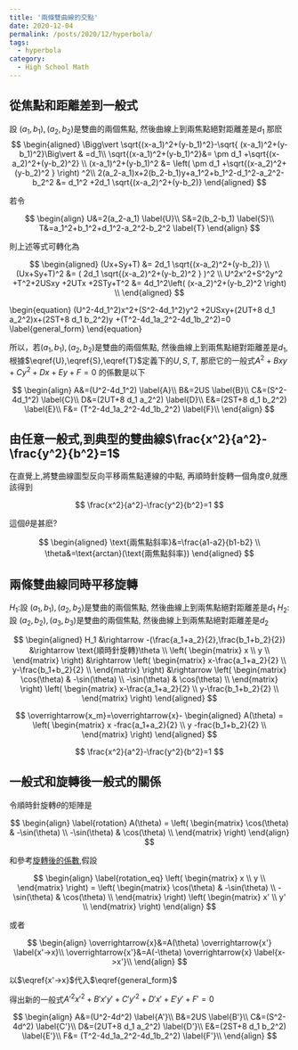 ```yaml
---
title: '兩條雙曲線的交點'
date: 2020-12-04
permalink: /posts/2020/12/hyperbola/
tags:
  - hyperbola
category:
  - High School Math
---
```



## 從焦點和距離差到一般式
設 $(a_1,b_1), (a_2,b_2)$是雙曲的兩個焦點, 然後曲線上到兩焦點絕對距離差是$d_1$
那麽
$$
\begin{aligned}
\Bigg\vert \sqrt{(x-a_1)^2+(y-b_1)^2}-\sqrt{ (x-a_1)^2+(y-b_1)^2}\Big\vert & =d_1\\
\sqrt{(x-a_1)^2+(y-b_1)^2}&= \pm d_1 +\sqrt{(x-a_2)^2+(y-b_2)^2} \\
(x-a_1)^2+(y-b_1)^2 &= \left( \pm d_1 +\sqrt{(x-a_2)^2+(y-b_2)^2 } \right) ^2\\
2(a_2-a_1)x+2(b_2-b_1)y+a_1^2+b_1^2-d_1^2-a_2^2-b_2^2 &= d_1^2 +2d_1 \sqrt{(x-a_2)^2+(y-b_2)}
\end{aligned}
$$

若令

$$
\begin{align}
U&=2(a_2-a_1) \label{U}\\
S&=2(b_2-b_1) \label{S}\\
T&=a_1^2+b_1^2+d_1^2-a_2^2-b_2^2 \label{T}
\end{align}
$$

則上述等式可轉化為

$$
\begin{aligned}
(Ux+Sy+T) &= 2d_1 \sqrt{(x-a_2)^2+(y-b_2)} \\
(Ux+Sy+T)^2 &= ( 2d_1 \sqrt{(x-a_2)^2+(y-b_2)^2  } )^2 \\
U^2x^2+S^2y^2 +T^2+2USxy +2UTx +2STy+T^2 &= 4d_1^2\left( (x-a_2)^2+(y-b_2)^2 \right) \\
\end{aligned}
$$

\begin{equation}
(U^2-4d_1^2)x^2+(S^2-4d_1^2)y^2 +2USxy+(2UT+8 d_1 a_2^2)x+(2ST+8 d_1 b_2^2)y +(T^2-4d_1a_2^2-4d_1b_2^2)=0 \label{general_form}
\end{equation}

所以，若$(a_1,b_1), (a_2,b_2)$是雙曲的兩個焦點, 然後曲線上到兩焦點絕對距離差是$d_1$,根據$\eqref{U},\eqref{S},\eqref{T}$定義下的$U,S,T$,
那麽它的一般式$A^2+Bxy+Cy^2+Dx+Ey+F=0$ 的係數是以下

$$
\begin{align}
A&=(U^2-4d_1^2) \label{A}\\
B&=2US \label{B}\\
C&=(S^2-4d_1^2)  \label{C}\\
D&=(2UT+8 d_1 a_2^2)  \label{D}\\
E&=(2ST+8 d_1 b_2^2) \label{E}\\
F&= (T^2-4d_1a_2^2-4d_1b_2^2) \label{F}\\
\end{align}
$$

## 由任意一般式,到典型的雙曲線$\frac{x^2}{a^2}-\frac{y^2}{b^2}=1$

在直覺上,將雙曲線圖型反向平移兩焦點連線的中點, 再順時針旋轉一個角度$\theta$,就應該得到

$$
\frac{x^2}{a^2}-\frac{y^2}{b^2}=1
$$

這個$\theta$是甚麽?

$$
\begin{aligned}
\text{兩焦點斜率}&=\frac{a1-a2}{b1-b2} \\
\theta&=\text{arctan}(\text{兩焦點斜率})
\end{aligned}
$$


## 兩條雙曲線同時平移旋轉


$H_1$:設 $(a_1,b_1), (a_2,b_2)$是雙曲的兩個焦點, 然後曲線上到兩焦點絕對距離差是$d_1$
$H_2$:設 $(a_2,b_2), (a_3,b_3)$是雙曲的兩個焦點, 然後曲線上到兩焦點絕對距離差是$d_2$

$$
\begin{aligned}
H_1 &\rightarrow -(\frac{a_1+a_2}{2},\frac{b_1+b_2}{2}) &\rightarrow \text{順時針旋轉}\theta \\
\left(
\begin{matrix}
x  \\
y  \\
\end{matrix} 
\right)  
&\rightarrow  
\left(
\begin{matrix}
x-\frac{a_1+a_2}{2}  \\
y-\frac{b_1+b_2}{2}  \\
\end{matrix} 
\right)   
&\rightarrow 
\left(
\begin{matrix}
\cos(\theta) & -\sin(\theta)  \\
-\sin(\theta)  & \cos(\theta)  \\
\end{matrix} 
\right)
\left(
\begin{matrix}
x-\frac{a_1+a_2}{2}  \\
y-\frac{b_1+b_2}{2}  \\
\end{matrix} 
\right)  
\end{aligned}
$$

$$
\overrightarrow{x_m}=\overrightarrow{x}-
\begin{aligned}
A(\theta) = \left(
\begin{matrix}
x -frac{a_1+a_2}{2} \\
y -frac{b_1+b_2}{2}  \\
\end{matrix} 
\right)
\end{aligned}
$$

$$
\frac{x^2}{a^2}-\frac{y^2}{b^2}=1
$$


## 一般式和旋轉後一般式的關係

令順時針旋轉$\theta$的矩陣是

$$
\begin{align}
\label{rotation}
A(\theta) = \left(
\begin{matrix}
\cos(\theta) & -\sin(\theta)  \\
-\sin(\theta)  & \cos(\theta)  \\
\end{matrix} 
\right)
\end{align}
$$

和參考[旋轉後的係數](),假設


$$
\begin{align}
\label{rotation_eq}
\left(
\begin{matrix}
x   \\
y  \\
\end{matrix} 
\right)
= \left(
\begin{matrix}
\cos(\theta) & -\sin(\theta)  \\
-\sin(\theta)  & \cos(\theta)  \\
\end{matrix} 
\right)
\left(
\begin{matrix}
x'   \\
y'  \\
\end{matrix} 
\right)
\end{align}
$$

或者

$$
\begin{align}
\overrightarrow{x}&=A(\theta) \overrightarrow{x'} \label{x'->x}\\
\overrightarrow{x'}&=A(-\theta) \overrightarrow{x}  \label{x->x'}\\
\end{align}
$$

以$\eqref{x'->x}$代入$\eqref{general_form}$

得出新的一般式$A'^2x'^2+B'x'y'+C'y'^2+D'x'+E'y'+F'=0$

$$
\begin{align}
A&=(U^2-4d^2) \label{A'}\\
B&=2US \label{B'}\\
C&=(S^2-4d^2)  \label{C'}\\
D&=(2UT+8 d_1 a_2^2)  \label{D'}\\
E&=(2ST+8 d_1 b_2^2) \label{E'}\\
F&= (T^2-4d_1a_2^2-4d_1b_2^2) \label{F'}\\
\end{align}
$$





